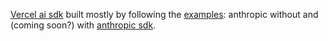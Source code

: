 [Vercel ai sdk](https://sdk.vercel.ai/) built mostly by following the [examples](https://sdk.vercel.ai/docs/api-reference/use-chat): anthropic without and (coming soon?) with [anthropic sdk](https://docs.anthropic.com/claude/reference/client-sdks).